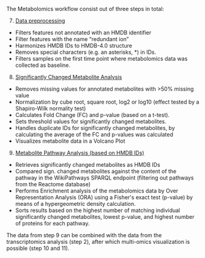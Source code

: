 The Metabolomics workflow consist out of three steps in total:

7. [Data preprocessing](https://github.com/BiGCAT-UM/Transcriptomics_Metabolomics_Analysis/tree/master/metabolomics_analysis/7-metabolite_data_preprocessing)
- Filters features not annotated with an HMDB identifier
- Filter features with the name “redundant ion”
- Harmonizes HMDB IDs to HMDB-4.0 structure
- Removes special characters (e.g. an asterisks, *) in IDs.
- Filters samples on the first time point where metabolomics data was collected as baseline.

8. [Significantly Changed Metabolite Analysis](https://github.com/BiGCAT-UM/Transcriptomics_Metabolomics_Analysis/tree/master/metabolomics_analysis/8-significantly_changed_metabolites_analysis)

- Removes missing values for annotated metabolites with >50% missing value 
- Normalization by cube root, square root, log2 or log10 (effect tested by a Shapiro-Wilk normality test)
- Calculates Fold Change (FC) and p-value (based on a t-test).
- Sets threshold values for significantly changed metabolites.
- Handles duplicate IDs for significantly changed metabolites, by calculating the average of the FC and p-values was calculated
- Visualizes metabolite data in a Volcano Plot

9. [Metabolite Pathway Analysis (based on HMDB IDs)](https://github.com/BiGCAT-UM/Transcriptomics_Metabolomics_Analysis/tree/master/metabolomics_analysis/9-metabolite_pathway_analysis)

- Retrieves significantly changed metabolites as HMDB IDs
- Compared sign. changed metabolites against the content of the pathway in the WikiPathways SPARQL endpoint (filtering out pathways from the Reactome database) 
- Performs Enrichment analysis of the metabolomics data by Over Representation Analysis (ORA) using a Fisher's exact test (p-value) by means of a hypergeometric density calculation.
- Sorts results based on the highest number of matching individual significantly changed metabolites, lowest p-value, and highest number of proteins for each pathway.

The data from step 9 can be combined with the data from the transcriptomics analysis (step 2), after which multi-omics visualization is possible (step 10 and 11).
